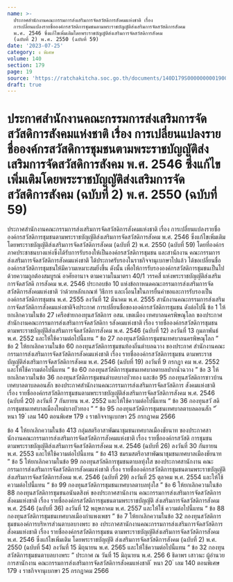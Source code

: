 ```yaml
---
name: >-
  ประกาศสำนักงานคณะกรรมการส่งเสริมการจัดสวัสดิการสังคมแห่งชาติ เรื่อง
  การเปลี่ยนแปลงรายชื่อองค์กรสวัสดิการชุมชนตามพระราชบัญญัติส่งเสริมการจัดสวัสดิการสังคม
  พ.ศ. 2546 ซึ่งแก้ไขเพิ่มเติมโดยพระราชบัญญัติส่งเสริมการจัดสวัสดิการสังคม
  (ฉบับที่ 2) พ.ศ. 2550 (ฉบับที่ 59)
date: '2023-07-25'
category: ง พิเศษ
volume: 140
section: 179
page: 19
source: 'https://ratchakitcha.soc.go.th/documents/140D179S0000000001900.pdf'
draft: true
---
```


# ประกาศสำนักงานคณะกรรมการส่งเสริมการจัดสวัสดิการสังคมแห่งชาติ เรื่อง การเปลี่ยนแปลงรายชื่อองค์กรสวัสดิการชุมชนตามพระราชบัญญัติส่งเสริมการจัดสวัสดิการสังคม พ.ศ. 2546 ซึ่งแก้ไขเพิ่มเติมโดยพระราชบัญญัติส่งเสริมการจัดสวัสดิการสังคม (ฉบับที่ 2) พ.ศ. 2550 (ฉบับที่ 59)

ประกาศสำนักงานคณะกรรมการส่งเสริมการจัดสวัสดิการสังคมแห่งชาติ เรื่อง การเปลี่ยนแปลงรายชื่อองค์กรสวัสดิการชุมชนตามพระราชบัญญัติส่งเสริมการจัดสวัสดิการสังคม พ.ศ. 2546 ซึ่งแก้ไขเพิ่มเติมโดยพระราชบัญญัติส่งเสริมการจัดสวัสดิการสังคม (ฉบับที่ 2) พ.ศ. 2550 (ฉบับที่ 59) โดยที่องค์กรภาคประชาชนบางแห่งซึ่งได้รับการรับรองให้เป็นองค์กรสวัสดิการชุมชน และสานักงาน คณะกรรมการส่งเสริมการจัดสวัสดิการสังคมแห่งชาติ ได้ประกาศรับรองในราชกิจจานุเบกษาไปแล้ว ได้ขอเปลี่ยนชื่อองค์กรสวัสดิการชุมชนให้มีความเหมาะสมยิ่งขึ้น ดังนั้น เพื่อให้การรับรององค์กรสวัสดิการชุมชนเป็นไปด้วยความถูกต้องสมบูรณ์ อาศัยอานาจ ตามความในมาตรา 40/1 วรรคสี่ แห่งพระราชบัญญัติส่งเสริมการจัดสวัสดิ การสังคม พ.ศ. 2546 ประกอบข้อ 10 แห่งข้อกาหนดคณะกรรมการส่งเสริมการจัดสวัสดิการสังคมแห่งชาติ ว่าด้วยหลักเกณฑ์ วิธีการ และเงื่อนไขในการยื่นคำขอและการรับรองเป็นองค์กรสวัสดิการชุมชน พ.ศ. 2555 ลงวันที่ 12 มีนาคม พ.ศ. 2555 สานักงานคณะกรรมการส่งเสริมการจัดสวัสดิการสังคมแห่งชาติจึงประกาศ การเปลี่ยนชื่อขององค์กรสวัสดิการชุมชน ดังต่อไปนี้ ข้อ 1 ให้ยกเลิกความในข้อ 27 เครือข่ายกองทุนสวัสดิการ อสม. เขตเมือง เทศบาลนครพิษณุโลก ของประกาศสำนักงานคณะกรรมการส่งเสริมการจัดสวัสดิกา รสังคมแห่งชาติ เรื่อง รายชื่อองค์กรสวัสดิการชุมชนตามพระราชบัญญัติส่งเสริมการจัดสวัสดิการสังคม พ.ศ. 2546 (ฉบับที่ 12) ลงวันที่ 13 กุมภาพันธ์ พ.ศ. 2552 และให้ใช้ความต่อไปนี้แทน “ ข้อ 27 กองทุนสวัสดิการชุมชนเทศบาลนครพิษณุโลก ” ข้อ 2 ให้ยกเลิกความในข้อ 60 กองทุนสวัสดิการชุมชนท้องถิ่นตำบลฉวาง ของประกาศ สำนักงานคณะกรรมการส่งเสริมการจัดสวัสดิการสังคมแห่งชาติ เรื่อง รายชื่อองค์กรสวัสดิการชุมชน ตามพระราชบัญญัติส่งเสริมการจัดสวัสดิการสังคม พ.ศ. 2546 (ฉบับที่ 19) ลงวันที่ 9 กรกฎา คม พ.ศ. 2552 และให้ใช้ความต่อไปนี้แทน “ ข้อ 60 กองทุนสวัสดิการชุมชนเทศบาลตาบลปากน้ำฉวาง ” ข้อ 3 ให้ยกเลิกความในข้อ 36 กองทุนสวัสดิการชุมชนตำบลบางบัวทอง และข้อ 95 กองทุนสวัสดิการชาวบ้านเทศบาลตาบลดอนสัก ของประกาศสำนักงานคณะกรรมการส่งเสริมการจัดสวัสดิการ สังคมแห่งชาติ เรื่อง รายชื่อองค์กรสวัสดิการชุมชนตามพระราชบัญญัติส่งเสริมการจัดสวัสดิการสังคม พ.ศ. 2546 (ฉบับที่ 20) ลงวันที่ 7 กันยายน พ.ศ. 2552 และให้ใช้ความต่อไปนี้แทน “ ข้อ 36 กองทุนสวั สดิการชุมชนเทศบาลเมืองใหม่บางบัวทอง ” “ ข้อ 95 กองทุนสวัสดิการชุมชนเทศบาลตาบลดอนสัก ” ้ หนา 19 ่ เลม 140 ตอนพิเศษ 179 ง ราชกิจจานุเบกษา 25 กรกฎาคม 2566

ข้อ 4 ให้ยกเลิกความในข้อ 413 กลุ่มสตรีอาสาพัฒนาชุมชนเทศบาลเมืองชัยนาท ของประกาศสานักงานคณะกรรมการส่งเสริมการจัดสวัสดิการสังคมแห่งชาติ เรื่อง รายชื่อองค์กรสวัสดิ การชุมชน ตามพระราชบัญญัติส่งเสริมการจัดสวัสดิการสังคม พ.ศ. 2546 (ฉบับที่ 26) ลงวันที่ 30 กันยายน พ.ศ. 2553 และให้ใช้ความต่อไปนี้แทน “ ข้อ 413 ชมรมสตรีอาสาพัฒนาชุมชนเทศบาลเมืองชัยนาท ” ข้อ 5 ให้ยกเลิกความในข้อ 99 กองทุนสวัสดิการชุมชนตาบลทุ่งใส ของประกาศสานักงาน คณะกรรมการส่งเสริมการจัดสวัสดิการสังคมแห่งชาติ เรื่อง รายชื่อองค์กรสวัสดิการชุมชนตามพระราชบัญญัติ ส่งเสริมการจัดสวัสดิการสังคม พ.ศ. 2546 (ฉบับที่ 29) ลงวันที่ 25 ตุลาคม พ.ศ. 2554 และให้ใช้ ความต่อไปนี้แทน “ ข้อ 99 กองทุนสวัสดิการชุมชนเทศบาลตาบลทุ่งใส ” ข้อ 6 ให้ยกเลิกความในข้อ 88 กองทุนสวัสดิการชุมชนอนันตสิงห์ ของประกาศสานักงาน คณะกรรมการส่งเสริมการจัดสวัสดิการสังคมแห่งชาติ เรื่อง รายชื่อองค์กรสวัสดิการชุมชนตามพระราชบัญญัติ ส่งเสริมการจัดสวัสดิการสังคม พ.ศ. 2546 (ฉบับที่ 36) ลงวันที่ 12 พฤษภาคม พ.ศ. 2557 และให้ใช้ ความต่อไปนี้แทน “ ข้อ 88 กองทุนสวัสดิการชุมชนเทศบาลเมืองกำแพงเพชร ” ข้อ 7 ให้ยกเลิกความในข้อ 32 กองทุนสวัสดิการชุมชนองค์การบริหารส่วนตาบลบางพระ ขอ งประกาศสานักงานคณะกรรมการส่งเสริมการจัดสวัสดิการสังคมแห่งชาติ เรื่อง รายชื่อองค์กรสวัสดิการชุมชน ตามพระราชบัญญัติส่งเสริมการจัดสวัสดิการสังคม พ.ศ. 2546 ซึ่งแก้ไขเพิ่มเติม โดยพระราชบัญญัติ ส่งเสริมการจัดสวัสดิการสังคม (ฉบับที่ 2) พ.ศ. 2550 (ฉบับที่ 54) ลงวันที่ 15 มิถุนายน พ.ศ. 2565 และให้ใช้ความต่อไปนี้แทน “ ข้อ 32 กองทุนสวัสดิการชุมชนตาบลบางพระ ” ประกาศ ณ วันที่ 15 มิถุนายน พ.ศ. 256 6 ธิดาพร เสาวนะ ผู้อำนวยการสานักงาน คณะกรรมการส่งเสริมการจัดสวัสดิการสังคมแห่งชาติ ้ หนา 20 ่ เลม 140 ตอนพิเศษ 179 ง ราชกิจจานุเบกษา 25 กรกฎาคม 2566
